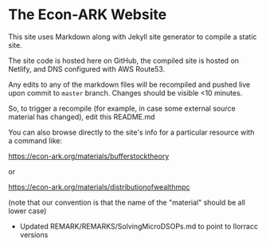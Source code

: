 # The Econ-ARK Website

This site uses Markdown along with Jekyll site generator to compile a static site.

The site code is hosted here on GitHub, the compiled site is hosted on Netlify, and DNS configured with AWS Route53.

Any edits to any of the markdown files will be recompiled and pushed live upon commit to `master` branch. Changes should be visible <10 minutes.

So, to trigger a recompile (for example, in case some external source material has changed), edit this README.md

You can also browse directly to the site's info for a particular resource with a command like:

https://econ-ark.org/materials/bufferstocktheory

or 

https://econ-ark.org/materials/distributionofwealthmpc

(note that our convention is that the name of the "material" should be all lower case)

- Updated REMARK/REMARKS/SolvingMicroDSOPs.md to point to llorracc versions

